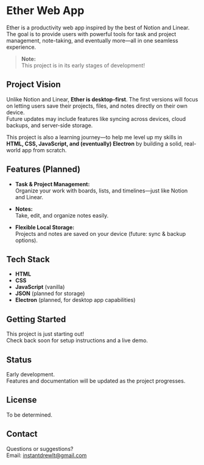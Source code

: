 # Ether Web App

Ether is a productivity web app inspired by the best of Notion and Linear. The goal is to provide users with powerful tools for task and project management, note-taking, and eventually more—all in one seamless experience.

> **Note:**  
> This project is in its early stages of development!

## Project Vision

Unlike Notion and Linear, **Ether is desktop-first**. The first versions will focus on letting users save their projects, files, and notes directly on their own device.  
Future updates may include features like syncing across devices, cloud backups, and server-side storage.

This project is also a learning journey—to help me level up my skills in **HTML, CSS, JavaScript, and (eventually) Electron** by building a solid, real-world app from scratch.

## Features (Planned)

- **Task & Project Management:**  
  Organize your work with boards, lists, and timelines—just like Notion and Linear.

- **Notes:**  
  Take, edit, and organize notes easily.

- **Flexible Local Storage:**  
  Projects and notes are saved on your device (future: sync & backup options).

## Tech Stack

- **HTML**
- **CSS**
- **JavaScript** (vanilla)
- **JSON** (planned for storage)
- **Electron** (planned, for desktop app capabilities)

## Getting Started

This project is just starting out!  
Check back soon for setup instructions and a live demo.

## Status

Early development.  
Features and documentation will be updated as the project progresses.

## License

To be determined.

## Contact

Questions or suggestions?  
Email: [instantdrewIt@gmail.com](mailto:instantdrewIt@gmail.com)

